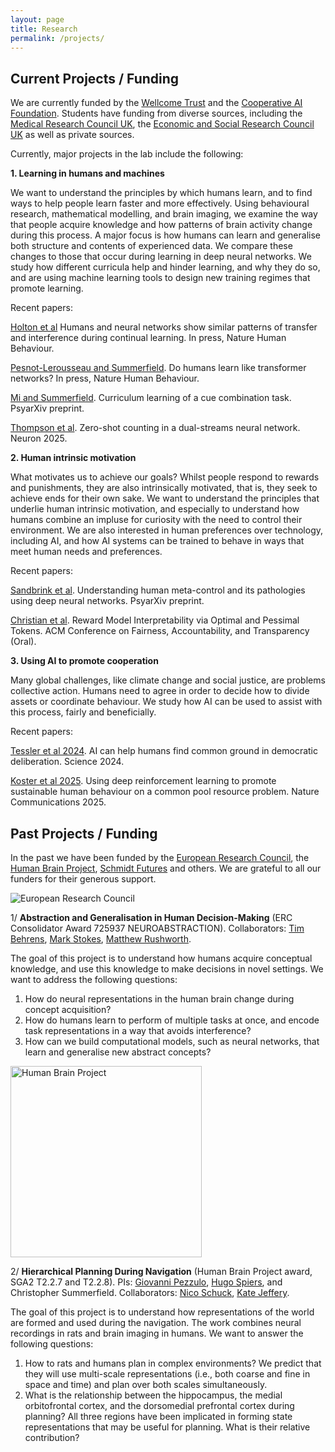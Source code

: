 ```yaml
---
layout: page
title: Research
permalink: /projects/
---
```


## Current Projects / Funding

We are currently funded by the [Wellcome Trust](https://wellcome.ac.uk/) and the [Cooperative AI Foundation](https://cooperativeai.org). Students have funding from diverse sources, including the [Medical Research Council UK](https://mrc.ukri.org), the [Economic and Social Research Council UK](https://esrc.ukri.org) as well as private sources.

Currently, major projects in the lab include the following:

**1. Learning in humans and machines**

We want to understand the principles by which humans learn, and to find ways to help people learn faster and more effectively. Using behavioural research, mathematical modelling, and brain imaging, we examine the way that people acquire knowledge and how patterns of brain activity change during this process. A major focus is how humans can learn and generalise both structure and contents of experienced data. We compare these changes to those that occur during learning in deep neural networks. We study how different curricula help and hinder learning, and why they do so, and are using machine learning tools to design new training regimes that promote learning. 

Recent papers:

[Holton et al](https://osf.io/preprints/psyarxiv/98ksw_v1) Humans and neural networks show similar patterns of transfer and interference during continual learning. In press, Nature Human Behaviour.

[Pesnot-Lerousseau and Summerfield](https://osf.io/ryn8d_v1). Do humans learn like transformer networks? In press, Nature Human Behaviour.

[Mi and Summerfield](https://osf.io/preprints/psyarxiv/jr42g_v1). Curriculum learning of a cue combination task. PsyarXiv preprint.

[Thompson et al](https://www.cell.com/neuron/fulltext/S0896-6273(24)00729-3). Zero-shot counting in a dual-streams neural network. Neuron 2025.

**2. Human intrinsic motivation**

What motivates us to achieve our goals? Whilst people respond to rewards and punishments, they are also intrinsically motivated, that is, they seek to achieve ends for their own sake. We want to understand the principles that underlie human intrinsic motivation, and especially to understand how humans combine an impluse for curiosity with the need to control their environment. We are also interested in human preferences over technology, including AI, and how AI systems can be trained to behave in ways that meet human needs and preferences.

Recent papers:

[Sandbrink et al](https://osf.io/5ezxs_v2/). Understanding human meta-control and its pathologies using deep neural networks. PsyarXiv preprint.

[Christian et al](https://arxiv.org/abs/2506.07326). Reward Model Interpretability via Optimal and Pessimal Tokens. ACM Conference on Fairness, Accountability, and Transparency (Oral).

**3. Using AI to promote cooperation**

Many global challenges, like climate change and social justice, are problems collective action. Humans need to agree in order to decide how to divide assets or coordinate behaviour. We study how AI can be used to assist with this process, fairly and beneficially.

Recent papers:

[Tessler et al 2024](https://www.science.org/stoken/author-tokens/ST-2196/full). AI can help humans find common ground in democratic deliberation. Science 2024.

[Koster et al 2025](https://www.nature.com/articles/s41467-025-58043-7). Using deep reinforcement learning to promote sustainable human behaviour on a common pool resource problem. Nature Communications 2025.


## Past Projects / Funding

In the past we have been funded by the [European Research Council](https://erc.europa.eu), the [Human Brain Project](https://www.humanbrainproject.eu/en/), [Schmidt Futures](https://www.risefortheworld.org/) and others. We are grateful to all our funders for their generous support.

![European Research Council](https://humaninformationprocessing.files.wordpress.com/2019/09/erc.jpeg)

1/ **Abstraction and Generalisation in Human Decision-Making** (ERC Consolidator Award 725937 NEUROABSTRACTION). Collaborators: [Tim Behrens](https://www.ndcn.ox.ac.uk/team/timothy-behrens), [Mark Stokes](https://www.ohba.ox.ac.uk/team/mark-stokes), [Matthew Rushworth](https://www.psy.ox.ac.uk/team/matthew-rushworth).

The goal of this project is to understand how humans acquire conceptual knowledge, and use this knowledge to make decisions in novel settings. We want to address the following questions:

1. How do neural representations in the human brain change during concept acquisition?
2. How do humans learn to perform of multiple tasks at once, and encode task representations in a way that avoids interference?
3. How can we build computational models, such as neural networks, that learn and generalise new abstract concepts?

<img src="https://humaninformationprocessing.files.wordpress.com/2019/09/hbp.png" alt="Human Brain Project" width="306"/>

2/ **Hierarchical Planning During Navigation** (Human Brain Project award, SGA2 T2.2.7 and T2.2.8). PIs: [Giovanni Pezzulo](https://www.istc.cnr.it/en/people/giovanni-pezzulo), [Hugo Spiers](https://www.ucl.ac.uk/pals/people/hugo-spiers), and Christopher Summerfield. Collaborators: [Nico Schuck](https://www.mpib-berlin.mpg.de/en/staff/nicolas-schuck), [Kate Jeffery](https://www.ucl.ac.uk/pals/research/experimental-psychology/person/kate-jeffery/).

The goal of this project is to understand how representations of the world are formed and used during the navigation. The work combines neural recordings in rats and brain imaging in humans. We want to answer the following questions:

1. How to rats and humans plan in complex environments? We predict that they will use multi-scale representations (i.e., both coarse and fine in space and time) and plan over both scales simultaneously.
2. What is the relationship between the hippocampus, the medial orbitofrontal cortex, and the dorsomedial prefrontal cortex during planning? All three regions have been implicated in forming state representations that may be useful for planning. What is their relative contribution?

